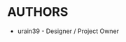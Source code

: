 <!--
	-- Auto-generated from <PROJECT ROOT>/_data/authors.json
	-- DO NOT TRY TO MODIFY DIRECTLY!!!
	-->
AUTHORS
==========

- urain39 - Designer / Project Owner
